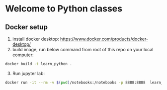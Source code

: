 # Welcome to Python classes
## Docker setup
1. install docker desktop: https://www.docker.com/products/docker-desktop/
2. build image, run below command from root of this repo on your local computer:
```bash
docker build -t learn_python .
```
3. Run jupyter lab:
```bash
docker run -it --rm -v $(pwd)/notebooks:/notebooks -p 8888:8888  learn_python /bin/sh -c "jupyter lab --ip=0.0.0.0 --no-browser --allow-root"
```